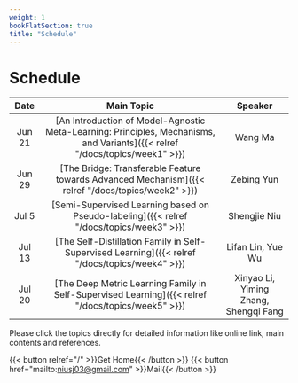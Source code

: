 ```yaml
---
weight: 1
bookFlatSection: true
title: "Schedule"
---
```


# Schedule

| Date | Main Topic | Speaker |
|:-----------:|:------------------:|:------:|
| Jun 21 | [An Introduction of Model-Agnostic Meta-Learning: Principles, Mechanisms, and Variants]({{< relref "/docs/topics/week1" >}})| Wang Ma |
| Jun 29 | [The Bridge: Transferable Feature towards Advanced Mechanism]({{< relref "/docs/topics/week2" >}})| Zebing Yun |
|Jul 5|[Semi-Supervised Learning based on Pseudo-labeling]({{< relref "/docs/topics/week3" >}})|Shengjie Niu|
|Jul 13|[The Self-Distillation Family in Self-Supervised Learning]({{< relref "/docs/topics/week4" >}})|Lifan Lin, Yue Wu|
|Jul 20|[The Deep Metric Learning Family in Self-Supervised Learning]({{< relref "/docs/topics/week5" >}})|Xinyao Li, Yiming Zhang, Shengqi Fang|

Please click the topics directly for detailed information like online link, main contents and references.

{{< button relref="/" >}}Get Home{{< /button >}}
{{< button href="mailto:niusj03@gmail.com" >}}Mail{{< /button >}}